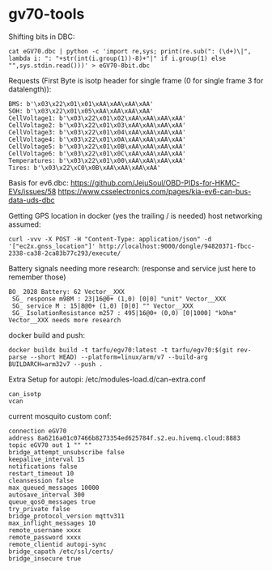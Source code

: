 # gv70-tools


Shifting bits in DBC:
```
cat eGV70.dbc | python -c 'import re,sys; print(re.sub(": (\d+)\|", lambda i: ": "+str(int(i.group(1))-8)+"|" if i.group(1) else "",sys.stdin.read()))' > eGV70-8bit.dbc
```

Requests (First Byte is isotp header for single frame (0 for single frame 3 for datalength)):
```
BMS: b'\x03\x22\x01\x01\xAA\xAA\xAA\xAA'
SOH: b'\x03\x22\x01\x05\xAA\xAA\xAA\xAA'
CellVoltage1: b'\x03\x22\x01\x02\xAA\xAA\xAA\xAA'
CellVoltage2: b'\x03\x22\x01\x03\xAA\xAA\xAA\xAA'
CellVoltage3: b'\x03\x22\x01\x04\xAA\xAA\xAA\xAA'
CellVoltage4: b'\x03\x22\x01\x0A\xAA\xAA\xAA\xAA'
CellVoltage5: b'\x03\x22\x01\x0B\xAA\xAA\xAA\xAA'
CellVoltage6: b'\x03\x22\x01\x0C\xAA\xAA\xAA\xAA'
Temperatures: b'\x03\x22\x01\x00\xAA\xAA\xAA\xAA'
Tires: b'\x03\x22\xC0\x0B\xAA\xAA\xAA\xAA'
```

Basis for ev6.dbc:
https://github.com/JejuSoul/OBD-PIDs-for-HKMC-EVs/issues/58
https://www.csselectronics.com/pages/kia-ev6-can-bus-data-uds-dbc


Getting GPS location in docker (yes the trailing / is needed) host networking assumed:
```
curl -vvv -X POST -H "Content-Type: application/json" -d '["ec2x.gnss_location"]' http://localhost:9000/dongle/94820371-fbcc-2338-ca38-2ca83b77c293/execute/
```

Battery signals needing more research: (response and service just here to remember those)
```
BO_ 2028 Battery: 62 Vector__XXX
 SG_ response m98M : 23|16@0+ (1,0) [0|0] "unit" Vector__XXX
 SG_ service M : 15|8@0+ (1,0) [0|0] "" Vector__XXX
 SG_ IsolationResistance m257 : 495|16@0+ (0,0) [0|1000] "kOhm" Vector__XXX needs more research
```

docker build and push:
```
docker buildx build -t tarfu/egv70:latest -t tarfu/egv70:$(git rev-parse --short HEAD) --platform=linux/arm/v7 --build-arg BUILDARCH=arm32v7 --push .
```

Extra Setup for autopi:
/etc/modules-load.d/can-extra.conf
```
can_isotp
vcan
```

current mosquito custom conf:
```
connection eGV70
address 8a6216a01c07466b8273354ed625784f.s2.eu.hivemq.cloud:8883
topic eGV70 out 1 "" ""
bridge_attempt_unsubscribe false
keepalive_interval 15
notifications false
restart_timeout 10
cleansession false
max_queued_messages 10000
autosave_interval 300
queue_qos0_messages true
try_private false
bridge_protocol_version mqttv311
max_inflight_messages 10
remote_username xxxx
remote_password xxxx
remote_clientid autopi-sync
bridge_capath /etc/ssl/certs/
bridge_insecure true
```